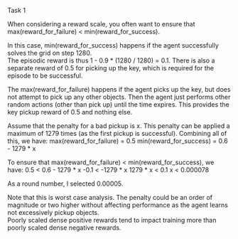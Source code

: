 Task 1

When considering a reward scale, you often want to ensure that max(reward_for_failure) < min(reward_for_success).

In this case, min(reward_for_success) happens if the agent successfully solves the grid on step 1280.  
The episodic reward is thus 1 - 0.9 * (1280 / 1280) = 0.1.
There is also a separate reward of 0.5 for picking up the key, which is required for the episode to be successful.

The max(reward_for_failure) happens if the agent picks up the key, but does not attempt to pick up any other objects.
Then the agent just performs other random actions (other than pick up) until the time expires.
This provides the key pickup reward of 0.5 and nothing else.  

Assume that the penalty for a bad pickup is x.  This penalty can be applied a maximum of 1279 times (as the first pickup is successful).
Combining all of this, we have:
max(reward_for_failure) = 0.5
min(reward_for_success) = 0.6 - 1279 * x

To ensure that max(reward_for_failure) < min(reward_for_success), we have:
0.5 < 0.6 - 1279 * x
-0.1 < -1279 * x
1279 * x < 0.1
x < 0.000078

As a round number, I selected 0.00005.

Note that this is worst case analysis.
The penalty could be an order of magnitude or two higher without affecting performance as the agent learns not excessively pickup objects.  
Poorly scaled dense positive rewards tend to impact training more than poorly scaled dense negative rewards.